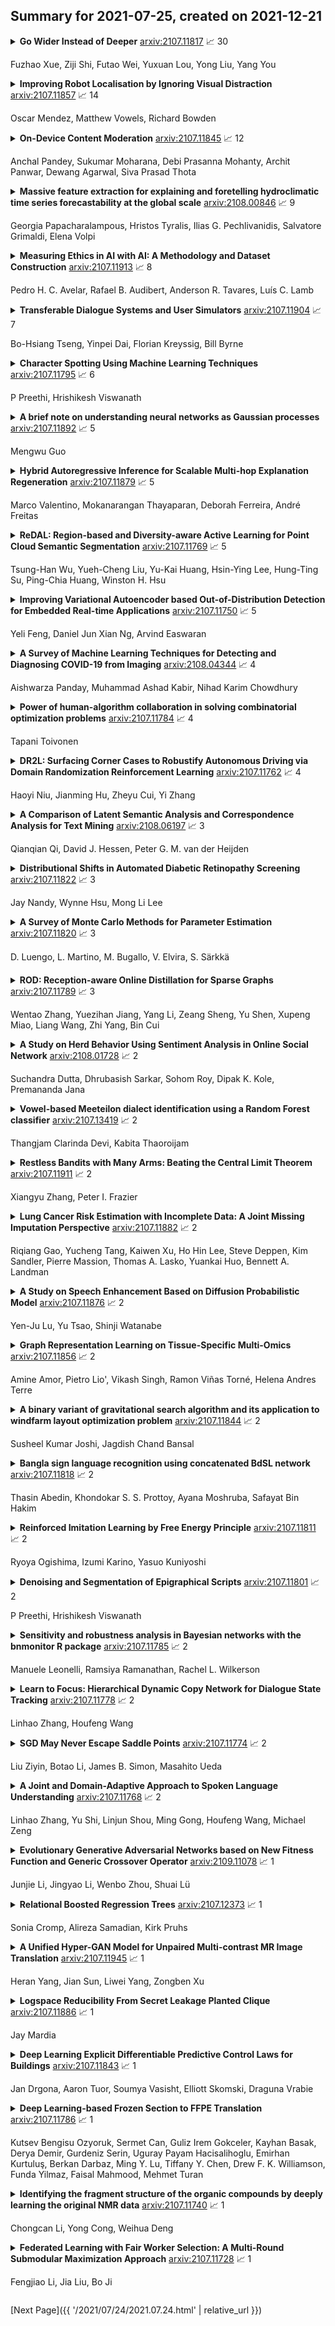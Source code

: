 ## Summary for 2021-07-25, created on 2021-12-21


<details><summary><b>Go Wider Instead of Deeper</b>
<a href="https://arxiv.org/abs/2107.11817">arxiv:2107.11817</a>
&#x1F4C8; 30 <br>
<p>Fuzhao Xue, Ziji Shi, Futao Wei, Yuxuan Lou, Yong Liu, Yang You</p></summary>
<p>

**Abstract:** More transformer blocks with residual connections have recently achieved impressive results on various tasks. To achieve better performance with fewer trainable parameters, recent methods are proposed to go shallower by parameter sharing or model compressing along with the depth. However, weak modeling capacity limits their performance. Contrastively, going wider by inducing more trainable matrixes and parameters would produce a huge model requiring advanced parallelism to train and inference.
  In this paper, we propose a parameter-efficient framework, going wider instead of deeper. Specially, following existing works, we adapt parameter sharing to compress along depth. But, such deployment would limit the performance. To maximize modeling capacity, we scale along model width by replacing feed-forward network (FFN) with mixture-of-experts (MoE). Across transformer blocks, instead of sharing normalization layers, we propose to use individual layernorms to transform various semantic representations in a more parameter-efficient way. To evaluate our plug-and-run framework, we design WideNet and conduct comprehensive experiments on popular computer vision and natural language processing benchmarks. On ImageNet-1K, our best model outperforms Vision Transformer (ViT) by $1.5\%$ with $0.72 \times$ trainable parameters. Using $0.46 \times$ and $0.13 \times$ parameters, our WideNet can still surpass ViT and ViT-MoE by $0.8\%$ and $2.1\%$, respectively. On four natural language processing datasets, WideNet outperforms ALBERT by $1.8\%$ on average and surpass BERT using factorized embedding parameterization by $0.8\%$ with fewer parameters.

</p>
</details>

<details><summary><b>Improving Robot Localisation by Ignoring Visual Distraction</b>
<a href="https://arxiv.org/abs/2107.11857">arxiv:2107.11857</a>
&#x1F4C8; 14 <br>
<p>Oscar Mendez, Matthew Vowels, Richard Bowden</p></summary>
<p>

**Abstract:** Attention is an important component of modern deep learning. However, less emphasis has been put on its inverse: ignoring distraction. Our daily lives require us to explicitly avoid giving attention to salient visual features that confound the task we are trying to accomplish. This visual prioritisation allows us to concentrate on important tasks while ignoring visual distractors.
  In this work, we introduce Neural Blindness, which gives an agent the ability to completely ignore objects or classes that are deemed distractors. More explicitly, we aim to render a neural network completely incapable of representing specific chosen classes in its latent space. In a very real sense, this makes the network "blind" to certain classes, allowing and agent to focus on what is important for a given task, and demonstrates how this can be used to improve localisation.

</p>
</details>

<details><summary><b>On-Device Content Moderation</b>
<a href="https://arxiv.org/abs/2107.11845">arxiv:2107.11845</a>
&#x1F4C8; 12 <br>
<p>Anchal Pandey, Sukumar Moharana, Debi Prasanna Mohanty, Archit Panwar, Dewang Agarwal, Siva Prasad Thota</p></summary>
<p>

**Abstract:** With the advent of internet, not safe for work(NSFW) content moderation is a major problem today. Since,smartphones are now part of daily life of billions of people,it becomes even more important to have a solution which coulddetect and suggest user about potential NSFW content present ontheir phone. In this paper we present a novel on-device solutionfor detecting NSFW images. In addition to conventional porno-graphic content moderation, we have also included semi-nudecontent moderation as it is still NSFW in a large demography.We have curated a dataset comprising of three major categories,namely nude, semi-nude and safe images. We have created anensemble of object detector and classifier for filtering of nudeand semi-nude contents. The solution provides unsafe body partannotations along with identification of semi-nude images. Weextensively tested our proposed solution on several public datasetand also on our custom dataset. The model achieves F1 scoreof 0.91 with 95% precision and 88% recall on our customNSFW16k dataset and 0.92 MAP on NPDI dataset. Moreover itachieves average 0.002 false positive rate on a collection of safeimage open datasets.

</p>
</details>

<details><summary><b>Massive feature extraction for explaining and foretelling hydroclimatic time series forecastability at the global scale</b>
<a href="https://arxiv.org/abs/2108.00846">arxiv:2108.00846</a>
&#x1F4C8; 9 <br>
<p>Georgia Papacharalampous, Hristos Tyralis, Ilias G. Pechlivanidis, Salvatore Grimaldi, Elena Volpi</p></summary>
<p>

**Abstract:** Statistical analyses and descriptive characterizations are sometimes assumed to be offering information on time series forecastability. Despite the scientific interest suggested by such assumptions, the relationships between descriptive time series features (e.g., temporal dependence, entropy, seasonality, trend and nonlinearity features) and actual time series forecastability (quantified by issuing and assessing forecasts for the past) are scarcely studied and quantified in the literature. In this work, we aim to fill in this gap by investigating such relationships, and the way that they can be exploited for understanding hydroclimatic forecastability. To this end, we follow a systematic framework bringing together a variety of -- mostly new for hydrology -- concepts and methods, including 57 descriptive features. We apply this framework to three global datasets. As these datasets comprise over 13 000 monthly temperature, precipitation and river flow time series from several continents and hydroclimatic regimes, they allow us to provide trustable characterizations and interpretations of 12-month ahead hydroclimatic forecastability at the global scale. We find that this forecastability in terms of Nash-Sutcliffe efficiency is strongly related to several descriptive features. We further (i) show that, if such descriptive information is available for a time series, we can even foretell the quality of its future forecasts with a considerable degree of confidence, and (ii) rank the features according to their efficiency in inferring and foretelling forecastability. Spatial forecastability patterns are also revealed through our experiments. A comprehensive interpretation of such patters through massive feature extraction and feature-based time series clustering is shown to be possible.

</p>
</details>

<details><summary><b>Measuring Ethics in AI with AI: A Methodology and Dataset Construction</b>
<a href="https://arxiv.org/abs/2107.11913">arxiv:2107.11913</a>
&#x1F4C8; 8 <br>
<p>Pedro H. C. Avelar, Rafael B. Audibert, Anderson R. Tavares, Luís C. Lamb</p></summary>
<p>

**Abstract:** Recently, the use of sound measures and metrics in Artificial Intelligence has become the subject of interest of academia, government, and industry. Efforts towards measuring different phenomena have gained traction in the AI community, as illustrated by the publication of several influential field reports and policy documents. These metrics are designed to help decision takers to inform themselves about the fast-moving and impacting influences of key advances in Artificial Intelligence in general and Machine Learning in particular. In this paper we propose to use such newfound capabilities of AI technologies to augment our AI measuring capabilities. We do so by training a model to classify publications related to ethical issues and concerns. In our methodology we use an expert, manually curated dataset as the training set and then evaluate a large set of research papers. Finally, we highlight the implications of AI metrics, in particular their contribution towards developing trustful and fair AI-based tools and technologies. Keywords: AI Ethics; AI Fairness; AI Measurement. Ethics in Computer Science.

</p>
</details>

<details><summary><b>Transferable Dialogue Systems and User Simulators</b>
<a href="https://arxiv.org/abs/2107.11904">arxiv:2107.11904</a>
&#x1F4C8; 7 <br>
<p>Bo-Hsiang Tseng, Yinpei Dai, Florian Kreyssig, Bill Byrne</p></summary>
<p>

**Abstract:** One of the difficulties in training dialogue systems is the lack of training data. We explore the possibility of creating dialogue data through the interaction between a dialogue system and a user simulator. Our goal is to develop a modelling framework that can incorporate new dialogue scenarios through self-play between the two agents. In this framework, we first pre-train the two agents on a collection of source domain dialogues, which equips the agents to converse with each other via natural language. With further fine-tuning on a small amount of target domain data, the agents continue to interact with the aim of improving their behaviors using reinforcement learning with structured reward functions. In experiments on the MultiWOZ dataset, two practical transfer learning problems are investigated: 1) domain adaptation and 2) single-to-multiple domain transfer. We demonstrate that the proposed framework is highly effective in bootstrapping the performance of the two agents in transfer learning. We also show that our method leads to improvements in dialogue system performance on complete datasets.

</p>
</details>

<details><summary><b>Character Spotting Using Machine Learning Techniques</b>
<a href="https://arxiv.org/abs/2107.11795">arxiv:2107.11795</a>
&#x1F4C8; 6 <br>
<p>P Preethi, Hrishikesh Viswanath</p></summary>
<p>

**Abstract:** This work presents a comparison of machine learning algorithms that are implemented to segment the characters of text presented as an image. The algorithms are designed to work on degraded documents with text that is not aligned in an organized fashion. The paper investigates the use of Support Vector Machines, K-Nearest Neighbor algorithm and an Encoder Network to perform the operation of character spotting. Character Spotting involves extracting potential characters from a stream of text by selecting regions bound by white space.

</p>
</details>

<details><summary><b>A brief note on understanding neural networks as Gaussian processes</b>
<a href="https://arxiv.org/abs/2107.11892">arxiv:2107.11892</a>
&#x1F4C8; 5 <br>
<p>Mengwu Guo</p></summary>
<p>

**Abstract:** As a generalization of the work in [Lee et al., 2017], this note briefly discusses when the prior of a neural network output follows a Gaussian process, and how a neural-network-induced Gaussian process is formulated. The posterior mean functions of such a Gaussian process regression lie in the reproducing kernel Hilbert space defined by the neural-network-induced kernel. In the case of two-layer neural networks, the induced Gaussian processes provide an interpretation of the reproducing kernel Hilbert spaces whose union forms a Barron space.

</p>
</details>

<details><summary><b>Hybrid Autoregressive Inference for Scalable Multi-hop Explanation Regeneration</b>
<a href="https://arxiv.org/abs/2107.11879">arxiv:2107.11879</a>
&#x1F4C8; 5 <br>
<p>Marco Valentino, Mokanarangan Thayaparan, Deborah Ferreira, André Freitas</p></summary>
<p>

**Abstract:** Regenerating natural language explanations in the scientific domain has been proposed as a benchmark to evaluate complex multi-hop and explainable inference. In this context, large language models can achieve state-of-the-art performance when employed as cross-encoder architectures and fine-tuned on human-annotated explanations. However, while much attention has been devoted to the quality of the explanations, the problem of performing inference efficiently is largely under-studied. Cross-encoders, in fact, are intrinsically not scalable, possessing limited applicability to real-world scenarios that require inference on massive facts banks. To enable complex multi-hop reasoning at scale, this paper focuses on bi-encoder architectures, investigating the problem of scientific explanation regeneration at the intersection of dense and sparse models. Specifically, we present SCAR (for Scalable Autoregressive Inference), a hybrid framework that iteratively combines a Transformer-based bi-encoder with a sparse model of explanatory power, designed to leverage explicit inference patterns in the explanations. Our experiments demonstrate that the hybrid framework significantly outperforms previous sparse models, achieving performance comparable with that of state-of-the-art cross-encoders while being approx 50 times faster and scalable to corpora of millions of facts. Further analyses on semantic drift and multi-hop question answering reveal that the proposed hybridisation boosts the quality of the most challenging explanations, contributing to improved performance on downstream inference tasks.

</p>
</details>

<details><summary><b>ReDAL: Region-based and Diversity-aware Active Learning for Point Cloud Semantic Segmentation</b>
<a href="https://arxiv.org/abs/2107.11769">arxiv:2107.11769</a>
&#x1F4C8; 5 <br>
<p>Tsung-Han Wu, Yueh-Cheng Liu, Yu-Kai Huang, Hsin-Ying Lee, Hung-Ting Su, Ping-Chia Huang, Winston H. Hsu</p></summary>
<p>

**Abstract:** Despite the success of deep learning on supervised point cloud semantic segmentation, obtaining large-scale point-by-point manual annotations is still a significant challenge. To reduce the huge annotation burden, we propose a Region-based and Diversity-aware Active Learning (ReDAL), a general framework for many deep learning approaches, aiming to automatically select only informative and diverse sub-scene regions for label acquisition. Observing that only a small portion of annotated regions are sufficient for 3D scene understanding with deep learning, we use softmax entropy, color discontinuity, and structural complexity to measure the information of sub-scene regions. A diversity-aware selection algorithm is also developed to avoid redundant annotations resulting from selecting informative but similar regions in a querying batch. Extensive experiments show that our method highly outperforms previous active learning strategies, and we achieve the performance of 90% fully supervised learning, while less than 15% and 5% annotations are required on S3DIS and SemanticKITTI datasets, respectively.

</p>
</details>

<details><summary><b>Improving Variational Autoencoder based Out-of-Distribution Detection for Embedded Real-time Applications</b>
<a href="https://arxiv.org/abs/2107.11750">arxiv:2107.11750</a>
&#x1F4C8; 5 <br>
<p>Yeli Feng, Daniel Jun Xian Ng, Arvind Easwaran</p></summary>
<p>

**Abstract:** Uncertainties in machine learning are a significant roadblock for its application in safety-critical cyber-physical systems (CPS). One source of uncertainty arises from distribution shifts in the input data between training and test scenarios. Detecting such distribution shifts in real-time is an emerging approach to address the challenge. The high dimensional input space in CPS applications involving imaging adds extra difficulty to the task. Generative learning models are widely adopted for the task, namely out-of-distribution (OoD) detection. To improve the state-of-the-art, we studied existing proposals from both machine learning and CPS fields. In the latter, safety monitoring in real-time for autonomous driving agents has been a focus. Exploiting the spatiotemporal correlation of motion in videos, we can robustly detect hazardous motion around autonomous driving agents. Inspired by the latest advances in the Variational Autoencoder (VAE) theory and practice, we tapped into the prior knowledge in data to further boost OoD detection's robustness. Comparison studies over nuScenes and Synthia data sets show our methods significantly improve detection capabilities of OoD factors unique to driving scenarios, 42% better than state-of-the-art approaches. Our model also generalized near-perfectly, 97% better than the state-of-the-art across the real-world and simulation driving data sets experimented. Finally, we customized one proposed method into a twin-encoder model that can be deployed to resource limited embedded devices for real-time OoD detection. Its execution time was reduced over four times in low-precision 8-bit integer inference, while detection capability is comparable to its corresponding floating-point model.

</p>
</details>

<details><summary><b>A Survey of Machine Learning Techniques for Detecting and Diagnosing COVID-19 from Imaging</b>
<a href="https://arxiv.org/abs/2108.04344">arxiv:2108.04344</a>
&#x1F4C8; 4 <br>
<p>Aishwarza Panday, Muhammad Ashad Kabir, Nihad Karim Chowdhury</p></summary>
<p>

**Abstract:** Due to the limited availability and high cost of the reverse transcription-polymerase chain reaction (RT-PCR) test, many studies have proposed machine learning techniques for detecting COVID-19 from medical imaging. The purpose of this study is to systematically review, assess, and synthesize research articles that have used different machine learning techniques to detect and diagnose COVID-19 from chest X-ray and CT scan images. A structured literature search was conducted in the relevant bibliographic databases to ensure that the survey solely centered on reproducible and high-quality research. We selected papers based on our inclusion criteria. In this survey, we reviewed $98$ articles that fulfilled our inclusion criteria. We have surveyed a complete pipeline of chest imaging analysis techniques related to COVID-19, including data collection, pre-processing, feature extraction, classification, and visualization. We have considered CT scans and X-rays as both are widely used to describe the latest developments in medical imaging to detect COVID-19. This survey provides researchers with valuable insights into different machine learning techniques and their performance in the detection and diagnosis of COVID-19 from chest imaging. At the end, the challenges and limitations in detecting COVID-19 using machine learning techniques and the future direction of research are discussed.

</p>
</details>

<details><summary><b>Power of human-algorithm collaboration in solving combinatorial optimization problems</b>
<a href="https://arxiv.org/abs/2107.11784">arxiv:2107.11784</a>
&#x1F4C8; 4 <br>
<p>Tapani Toivonen</p></summary>
<p>

**Abstract:** Many combinatorial optimization problems are often considered intractable to solve exactly or by approximation. An example of such problem is maximum clique which -- under standard assumptions in complexity theory -- cannot be solved in sub-exponential time or be approximated within polynomial factor efficiently. We show that if a polynomial time algorithm can query informative Gaussian priors from an expert $poly(n)$ times, then a class of combinatorial optimization problems can be solved efficiently in expectation up to a multiplicative factor $ε$ where $ε$ is arbitrary constant. While our proposed methods are merely theoretical, they cast new light on how to approach solving these problems that have been usually considered intractable.

</p>
</details>

<details><summary><b>DR2L: Surfacing Corner Cases to Robustify Autonomous Driving via Domain Randomization Reinforcement Learning</b>
<a href="https://arxiv.org/abs/2107.11762">arxiv:2107.11762</a>
&#x1F4C8; 4 <br>
<p>Haoyi Niu, Jianming Hu, Zheyu Cui, Yi Zhang</p></summary>
<p>

**Abstract:** How to explore corner cases as efficiently and thoroughly as possible has long been one of the top concerns in the context of deep reinforcement learning (DeepRL) autonomous driving. Training with simulated data is less costly and dangerous than utilizing real-world data, but the inconsistency of parameter distribution and the incorrect system modeling in simulators always lead to an inevitable Sim2real gap, which probably accounts for the underperformance in novel, anomalous and risky cases that simulators can hardly generate. Domain Randomization(DR) is a methodology that can bridge this gap with little or no real-world data. Consequently, in this research, an adversarial model is put forward to robustify DeepRL-based autonomous vehicles trained in simulation to gradually surfacing harder events, so that the models could readily transfer to the real world.

</p>
</details>

<details><summary><b>A Comparison of Latent Semantic Analysis and Correspondence Analysis for Text Mining</b>
<a href="https://arxiv.org/abs/2108.06197">arxiv:2108.06197</a>
&#x1F4C8; 3 <br>
<p>Qianqian Qi, David J. Hessen, Peter G. M. van der Heijden</p></summary>
<p>

**Abstract:** Both latent semantic analysis (LSA) and correspondence analysis (CA) use a singular value decomposition (SVD) for dimensionality reduction. In this article, LSA and CA are compared from a theoretical point of view and applied in both a toy example and an authorship attribution example. In text mining interest goes out to the relationships among documents and terms: for example, what terms are more often used in what documents. However, the LSA solution displays a mix of marginal effects and these relationships. It appears that CA has more attractive properties than LSA. One such property is that, in CA, the effect of the margins is effectively eliminated, so that the CA solution is optimally suited to focus on the relationships among documents and terms. Three mechanisms are distinguished to weight documents and terms, and a unifying framework is proposed that includes these three mechanisms and includes both CA and LSA as special cases. In the authorship attribution example, the national anthem of the Netherlands, the application of the discussed methods is illustrated.

</p>
</details>

<details><summary><b>Distributional Shifts in Automated Diabetic Retinopathy Screening</b>
<a href="https://arxiv.org/abs/2107.11822">arxiv:2107.11822</a>
&#x1F4C8; 3 <br>
<p>Jay Nandy, Wynne Hsu, Mong Li Lee</p></summary>
<p>

**Abstract:** Deep learning-based models are developed to automatically detect if a retina image is `referable' in diabetic retinopathy (DR) screening. However, their classification accuracy degrades as the input images distributionally shift from their training distribution. Further, even if the input is not a retina image, a standard DR classifier produces a high confident prediction that the image is `referable'. Our paper presents a Dirichlet Prior Network-based framework to address this issue. It utilizes an out-of-distribution (OOD) detector model and a DR classification model to improve generalizability by identifying OOD images. Experiments on real-world datasets indicate that the proposed framework can eliminate the unknown non-retina images and identify the distributionally shifted retina images for human intervention.

</p>
</details>

<details><summary><b>A Survey of Monte Carlo Methods for Parameter Estimation</b>
<a href="https://arxiv.org/abs/2107.11820">arxiv:2107.11820</a>
&#x1F4C8; 3 <br>
<p>D. Luengo, L. Martino, M. Bugallo, V. Elvira, S. Särkkä</p></summary>
<p>

**Abstract:** Statistical signal processing applications usually require the estimation of some parameters of interest given a set of observed data. These estimates are typically obtained either by solving a multi-variate optimization problem, as in the maximum likelihood (ML) or maximum a posteriori (MAP) estimators, or by performing a multi-dimensional integration, as in the minimum mean squared error (MMSE) estimators. Unfortunately, analytical expressions for these estimators cannot be found in most real-world applications, and the Monte Carlo (MC) methodology is one feasible approach. MC methods proceed by drawing random samples, either from the desired distribution or from a simpler one, and using them to compute consistent estimators. The most important families of MC algorithms are Markov chain MC (MCMC) and importance sampling (IS). On the one hand, MCMC methods draw samples from a proposal density, building then an ergodic Markov chain whose stationary distribution is the desired distribution by accepting or rejecting those candidate samples as the new state of the chain. On the other hand, IS techniques draw samples from a simple proposal density, and then assign them suitable weights that measure their quality in some appropriate way. In this paper, we perform a thorough review of MC methods for the estimation of static parameters in signal processing applications. A historical note on the development of MC schemes is also provided, followed by the basic MC method and a brief description of the rejection sampling (RS) algorithm, as well as three sections describing many of the most relevant MCMC and IS algorithms, and their combined use.

</p>
</details>

<details><summary><b>ROD: Reception-aware Online Distillation for Sparse Graphs</b>
<a href="https://arxiv.org/abs/2107.11789">arxiv:2107.11789</a>
&#x1F4C8; 3 <br>
<p>Wentao Zhang, Yuezihan Jiang, Yang Li, Zeang Sheng, Yu Shen, Xupeng Miao, Liang Wang, Zhi Yang, Bin Cui</p></summary>
<p>

**Abstract:** Graph neural networks (GNNs) have been widely used in many graph-based tasks such as node classification, link prediction, and node clustering. However, GNNs gain their performance benefits mainly from performing the feature propagation and smoothing across the edges of the graph, thus requiring sufficient connectivity and label information for effective propagation. Unfortunately, many real-world networks are sparse in terms of both edges and labels, leading to sub-optimal performance of GNNs. Recent interest in this sparse problem has focused on the self-training approach, which expands supervised signals with pseudo labels. Nevertheless, the self-training approach inherently cannot realize the full potential of refining the learning performance on sparse graphs due to the unsatisfactory quality and quantity of pseudo labels.
  In this paper, we propose ROD, a novel reception-aware online knowledge distillation approach for sparse graph learning. We design three supervision signals for ROD: multi-scale reception-aware graph knowledge, task-based supervision, and rich distilled knowledge, allowing online knowledge transfer in a peer-teaching manner. To extract knowledge concealed in the multi-scale reception fields, ROD explicitly requires individual student models to preserve different levels of locality information. For a given task, each student would predict based on its reception-scale knowledge, while simultaneously a strong teacher is established on-the-fly by combining multi-scale knowledge. Our approach has been extensively evaluated on 9 datasets and a variety of graph-based tasks, including node classification, link prediction, and node clustering. The result demonstrates that ROD achieves state-of-art performance and is more robust for the graph sparsity.

</p>
</details>

<details><summary><b>A Study on Herd Behavior Using Sentiment Analysis in Online Social Network</b>
<a href="https://arxiv.org/abs/2108.01728">arxiv:2108.01728</a>
&#x1F4C8; 2 <br>
<p>Suchandra Dutta, Dhrubasish Sarkar, Sohom Roy, Dipak K. Kole, Premananda Jana</p></summary>
<p>

**Abstract:** Social media platforms are thriving nowadays, so a huge volume of data is produced. As it includes brief and clear statements, millions of people post their thoughts on microblogging sites every day. This paper represents and analyze the capacity of diverse strategies to volumetric, delicate, and social networks to predict critical opinions from online social networking sites. In the exploration of certain searching for relevant, the thoughts of people play a crucial role. Social media becomes a good outlet since the last decades to share the opinions globally. Sentiment analysis as well as opinion mining is a tool that is used to extract the opinions or thoughts of the common public. An occurrence in one place, be it economic, political, or social, may trigger large-scale chain public reaction across many other sites in an increasingly interconnected world. This study demonstrates the evaluation of sentiment analysis techniques using social media contents and creating the association between subjectivity with herd behavior and clustering coefficient as well as tries to predict the election result (2021 election in West Bengal). This is an implementation of sentiment analysis targeted at estimating the results of an upcoming election by assessing the public's opinion across social media. This paper also has a short discussion section on the usefulness of the idea in other fields.

</p>
</details>

<details><summary><b>Vowel-based Meeteilon dialect identification using a Random Forest classifier</b>
<a href="https://arxiv.org/abs/2107.13419">arxiv:2107.13419</a>
&#x1F4C8; 2 <br>
<p>Thangjam Clarinda Devi, Kabita Thaoroijam</p></summary>
<p>

**Abstract:** This paper presents a vowel-based dialect identification system for Meeteilon. For this work, a vowel dataset is created by using Meeteilon Speech Corpora available at Linguistic Data Consortium for Indian Languages (LDC-IL). Spectral features such as formant frequencies (F1, F1 and F3) and prosodic features such as pitch (F0), energy, intensity and segment duration values are extracted from monophthong vowel sounds. Random forest classifier, a decision tree-based ensemble algorithm is used for classification of three major dialects of Meeteilon namely, Imphal, Kakching and Sekmai. Model has shown an average dialect identification performance in terms of accuracy of around 61.57%. The role of spectral and prosodic features are found to be significant in Meeteilon dialect classification.

</p>
</details>

<details><summary><b>Restless Bandits with Many Arms: Beating the Central Limit Theorem</b>
<a href="https://arxiv.org/abs/2107.11911">arxiv:2107.11911</a>
&#x1F4C8; 2 <br>
<p>Xiangyu Zhang, Peter I. Frazier</p></summary>
<p>

**Abstract:** We consider finite-horizon restless bandits with multiple pulls per period, which play an important role in recommender systems, active learning, revenue management, and many other areas. While an optimal policy can be computed, in principle, using dynamic programming, the computation required scales exponentially in the number of arms $N$. Thus, there is substantial value in understanding the performance of index policies and other policies that can be computed efficiently for large $N$. We study the growth of the optimality gap, i.e., the loss in expected performance compared to an optimal policy, for such policies in a classical asymptotic regime proposed by Whittle in which $N$ grows while holding constant the fraction of arms that can be pulled per period. Intuition from the Central Limit Theorem and the tightest previous theoretical bounds suggest that this optimality gap should grow like $O(\sqrt{N})$. Surprisingly, we show that it is possible to outperform this bound. We characterize a non-degeneracy condition and a wide class of novel practically-computable policies, called fluid-priority policies, in which the optimality gap is $O(1)$. These include most widely-used index policies. When this non-degeneracy condition does not hold, we show that fluid-priority policies nevertheless have an optimality gap that is $O(\sqrt{N})$, significantly generalizing the class of policies for which convergence rates are known. We demonstrate that fluid-priority policies offer state-of-the-art performance on a collection of restless bandit problems in numerical experiments.

</p>
</details>

<details><summary><b>Lung Cancer Risk Estimation with Incomplete Data: A Joint Missing Imputation Perspective</b>
<a href="https://arxiv.org/abs/2107.11882">arxiv:2107.11882</a>
&#x1F4C8; 2 <br>
<p>Riqiang Gao, Yucheng Tang, Kaiwen Xu, Ho Hin Lee, Steve Deppen, Kim Sandler, Pierre Massion, Thomas A. Lasko, Yuankai Huo, Bennett A. Landman</p></summary>
<p>

**Abstract:** Data from multi-modality provide complementary information in clinical prediction, but missing data in clinical cohorts limits the number of subjects in multi-modal learning context. Multi-modal missing imputation is challenging with existing methods when 1) the missing data span across heterogeneous modalities (e.g., image vs. non-image); or 2) one modality is largely missing. In this paper, we address imputation of missing data by modeling the joint distribution of multi-modal data. Motivated by partial bidirectional generative adversarial net (PBiGAN), we propose a new Conditional PBiGAN (C-PBiGAN) method that imputes one modality combining the conditional knowledge from another modality. Specifically, C-PBiGAN introduces a conditional latent space in a missing imputation framework that jointly encodes the available multi-modal data, along with a class regularization loss on imputed data to recover discriminative information. To our knowledge, it is the first generative adversarial model that addresses multi-modal missing imputation by modeling the joint distribution of image and non-image data. We validate our model with both the national lung screening trial (NLST) dataset and an external clinical validation cohort. The proposed C-PBiGAN achieves significant improvements in lung cancer risk estimation compared with representative imputation methods (e.g., AUC values increase in both NLST (+2.9\%) and in-house dataset (+4.3\%) compared with PBiGAN, p$<$0.05).

</p>
</details>

<details><summary><b>A Study on Speech Enhancement Based on Diffusion Probabilistic Model</b>
<a href="https://arxiv.org/abs/2107.11876">arxiv:2107.11876</a>
&#x1F4C8; 2 <br>
<p>Yen-Ju Lu, Yu Tsao, Shinji Watanabe</p></summary>
<p>

**Abstract:** Diffusion probabilistic models have demonstrated an outstanding capability to model natural images and raw audio waveforms through a paired diffusion and reverse processes. The unique property of the reverse process (namely, eliminating non-target signals from the Gaussian noise and noisy signals) could be utilized to restore clean signals. Based on this property, we propose a diffusion probabilistic model-based speech enhancement (DiffuSE) model that aims to recover clean speech signals from noisy signals. The fundamental architecture of the proposed DiffuSE model is similar to that of DiffWave--a high-quality audio waveform generation model that has a relatively low computational cost and footprint. To attain better enhancement performance, we designed an advanced reverse process, termed the supportive reverse process, which adds noisy speech in each time-step to the predicted speech. The experimental results show that DiffuSE yields performance that is comparable to related audio generative models on the standardized Voice Bank corpus SE task. Moreover, relative to the generally suggested full sampling schedule, the proposed supportive reverse process especially improved the fast sampling, taking few steps to yield better enhancement results over the conventional full step inference process.

</p>
</details>

<details><summary><b>Graph Representation Learning on Tissue-Specific Multi-Omics</b>
<a href="https://arxiv.org/abs/2107.11856">arxiv:2107.11856</a>
&#x1F4C8; 2 <br>
<p>Amine Amor, Pietro Lio', Vikash Singh, Ramon Viñas Torné, Helena Andres Terre</p></summary>
<p>

**Abstract:** Combining different modalities of data from human tissues has been critical in advancing biomedical research and personalised medical care. In this study, we leverage a graph embedding model (i.e VGAE) to perform link prediction on tissue-specific Gene-Gene Interaction (GGI) networks. Through ablation experiments, we prove that the combination of multiple biological modalities (i.e multi-omics) leads to powerful embeddings and better link prediction performances. Our evaluation shows that the integration of gene methylation profiles and RNA-sequencing data significantly improves the link prediction performance. Overall, the combination of RNA-sequencing and gene methylation data leads to a link prediction accuracy of 71% on GGI networks. By harnessing graph representation learning on multi-omics data, our work brings novel insights to the current literature on multi-omics integration in bioinformatics.

</p>
</details>

<details><summary><b>A binary variant of gravitational search algorithm and its application to windfarm layout optimization problem</b>
<a href="https://arxiv.org/abs/2107.11844">arxiv:2107.11844</a>
&#x1F4C8; 2 <br>
<p>Susheel Kumar Joshi, Jagdish Chand Bansal</p></summary>
<p>

**Abstract:** In the binary search space, GSA framework encounters the shortcomings of stagnation, diversity loss, premature convergence and high time complexity. To address these issues, a novel binary variant of GSA called `A novel neighbourhood archives embedded gravitational constant in GSA for binary search space (BNAGGSA)' is proposed in this paper. In BNAGGSA, the novel fitness-distance based social interaction strategy produces a self-adaptive step size mechanism through which the agent moves towards the optimal direction with the optimal step size, as per its current search requirement. The performance of the proposed algorithm is compared with the two binary variants of GSA over 23 well-known benchmark test problems. The experimental results and statistical analyses prove the supremacy of BNAGGSA over the compared algorithms. Furthermore, to check the applicability of the proposed algorithm in solving real-world applications, a windfarm layout optimization problem is considered. Two case studies with two different wind data sets of two different wind sites is considered for experiments.

</p>
</details>

<details><summary><b>Bangla sign language recognition using concatenated BdSL network</b>
<a href="https://arxiv.org/abs/2107.11818">arxiv:2107.11818</a>
&#x1F4C8; 2 <br>
<p>Thasin Abedin, Khondokar S. S. Prottoy, Ayana Moshruba, Safayat Bin Hakim</p></summary>
<p>

**Abstract:** Sign language is the only medium of communication for the hearing impaired and the deaf and dumb community. Communication with the general mass is thus always a challenge for this minority group. Especially in Bangla sign language (BdSL), there are 38 alphabets with some having nearly identical symbols. As a result, in BdSL recognition, the posture of hand is an important factor in addition to visual features extracted from traditional Convolutional Neural Network (CNN). In this paper, a novel architecture "Concatenated BdSL Network" is proposed which consists of a CNN based image network and a pose estimation network. While the image network gets the visual features, the relative positions of hand keypoints are taken by the pose estimation network to obtain the additional features to deal with the complexity of the BdSL symbols. A score of 91.51% was achieved by this novel approach in test set and the effectiveness of the additional pose estimation network is suggested by the experimental results.

</p>
</details>

<details><summary><b>Reinforced Imitation Learning by Free Energy Principle</b>
<a href="https://arxiv.org/abs/2107.11811">arxiv:2107.11811</a>
&#x1F4C8; 2 <br>
<p>Ryoya Ogishima, Izumi Karino, Yasuo Kuniyoshi</p></summary>
<p>

**Abstract:** Reinforcement Learning (RL) requires a large amount of exploration especially in sparse-reward settings. Imitation Learning (IL) can learn from expert demonstrations without exploration, but it never exceeds the expert's performance and is also vulnerable to distributional shift between demonstration and execution. In this paper, we radically unify RL and IL based on Free Energy Principle (FEP). FEP is a unified Bayesian theory of the brain that explains perception, action and model learning by a common fundamental principle. We present a theoretical extension of FEP and derive an algorithm in which an agent learns the world model that internalizes expert demonstrations and at the same time uses the model to infer the current and future states and actions that maximize rewards. The algorithm thus reduces exploration costs by partially imitating experts as well as maximizing its return in a seamless way, resulting in a higher performance than the suboptimal expert. Our experimental results show that this approach is promising in visual control tasks especially in sparse-reward environments.

</p>
</details>

<details><summary><b>Denoising and Segmentation of Epigraphical Scripts</b>
<a href="https://arxiv.org/abs/2107.11801">arxiv:2107.11801</a>
&#x1F4C8; 2 <br>
<p>P Preethi, Hrishikesh Viswanath</p></summary>
<p>

**Abstract:** This paper is a presentation of a new method for denoising images using Haralick features and further segmenting the characters using artificial neural networks. The image is divided into kernels, each of which is converted to a GLCM (Gray Level Co-Occurrence Matrix) on which a Haralick Feature generation function is called, the result of which is an array with fourteen elements corresponding to fourteen features The Haralick values and the corresponding noise/text classification form a dictionary, which is then used to de-noise the image through kernel comparison. Segmentation is the process of extracting characters from a document and can be used when letters are separated by white space, which is an explicit boundary marker. Segmentation is the first step in many Natural Language Processing problems. This paper explores the process of segmentation using Neural Networks. While there have been numerous methods to segment characters of a document, this paper is only concerned with the accuracy of doing so using neural networks. It is imperative that the characters be segmented correctly, for failing to do so will lead to incorrect recognition by Natural language processing tools. Artificial Neural Networks was used to attain accuracy of upto 89%. This method is suitable for languages where the characters are delimited by white space. However, this method will fail to provide acceptable results when the language heavily uses connected letters. An example would be the Devanagari script, which is predominantly used in northern India.

</p>
</details>

<details><summary><b>Sensitivity and robustness analysis in Bayesian networks with the bnmonitor R package</b>
<a href="https://arxiv.org/abs/2107.11785">arxiv:2107.11785</a>
&#x1F4C8; 2 <br>
<p>Manuele Leonelli, Ramsiya Ramanathan, Rachel L. Wilkerson</p></summary>
<p>

**Abstract:** Bayesian networks are a class of models that are widely used for risk assessment of complex operational systems. There are now multiple approaches, as well as implemented software, that guide their construction via data learning or expert elicitation. However, a constructed Bayesian network needs to be validated before it can be used for practical risk assessment. Here, we illustrate the usage of the bnmonitor R package: the first comprehensive software for the validation of a Bayesian network. An applied data analysis using bnmonitor is carried out over a medical dataset to illustrate the use of its wide array of functions.

</p>
</details>

<details><summary><b>Learn to Focus: Hierarchical Dynamic Copy Network for Dialogue State Tracking</b>
<a href="https://arxiv.org/abs/2107.11778">arxiv:2107.11778</a>
&#x1F4C8; 2 <br>
<p>Linhao Zhang, Houfeng Wang</p></summary>
<p>

**Abstract:** Recently, researchers have explored using the encoder-decoder framework to tackle dialogue state tracking (DST), which is a key component of task-oriented dialogue systems. However, they regard a multi-turn dialogue as a flat sequence, failing to focus on useful information when the sequence is long. In this paper, we propose a Hierarchical Dynamic Copy Network (HDCN) to facilitate focusing on the most informative turn, making it easier to extract slot values from the dialogue context. Based on the encoder-decoder framework, we adopt a hierarchical copy approach that calculates two levels of attention at the word- and turn-level, which are then renormalized to obtain the final copy distribution. A focus loss term is employed to encourage the model to assign the highest turn-level attention weight to the most informative turn. Experimental results show that our model achieves 46.76% joint accuracy on the MultiWOZ 2.1 dataset.

</p>
</details>

<details><summary><b>SGD May Never Escape Saddle Points</b>
<a href="https://arxiv.org/abs/2107.11774">arxiv:2107.11774</a>
&#x1F4C8; 2 <br>
<p>Liu Ziyin, Botao Li, James B. Simon, Masahito Ueda</p></summary>
<p>

**Abstract:** Stochastic gradient descent (SGD) has been deployed to solve highly non-linear and non-convex machine learning problems such as the training of deep neural networks. However, previous works on SGD often rely on restrictive and unrealistic assumptions about the nature of noise in SGD. In this work, we mathematically construct examples that defy previous understandings of SGD. For example, our constructions show that: (1) SGD may converge to a local maximum; (2) SGD may escape a saddle point arbitrarily slowly; (3) SGD may prefer sharp minima over the flat ones; and (4) AMSGrad may converge to a local maximum. We also show the relevance of our result to deep learning by presenting a minimal neural network example. Our result suggests that the noise structure of SGD might be more important than the loss landscape in neural network training and that future research should focus on deriving the actual noise structure in deep learning.

</p>
</details>

<details><summary><b>A Joint and Domain-Adaptive Approach to Spoken Language Understanding</b>
<a href="https://arxiv.org/abs/2107.11768">arxiv:2107.11768</a>
&#x1F4C8; 2 <br>
<p>Linhao Zhang, Yu Shi, Linjun Shou, Ming Gong, Houfeng Wang, Michael Zeng</p></summary>
<p>

**Abstract:** Spoken Language Understanding (SLU) is composed of two subtasks: intent detection (ID) and slot filling (SF). There are two lines of research on SLU. One jointly tackles these two subtasks to improve their prediction accuracy, and the other focuses on the domain-adaptation ability of one of the subtasks. In this paper, we attempt to bridge these two lines of research and propose a joint and domain adaptive approach to SLU. We formulate SLU as a constrained generation task and utilize a dynamic vocabulary based on domain-specific ontology. We conduct experiments on the ASMixed and MTOD datasets and achieve competitive performance with previous state-of-the-art joint models. Besides, results show that our joint model can be effectively adapted to a new domain.

</p>
</details>

<details><summary><b>Evolutionary Generative Adversarial Networks based on New Fitness Function and Generic Crossover Operator</b>
<a href="https://arxiv.org/abs/2109.11078">arxiv:2109.11078</a>
&#x1F4C8; 1 <br>
<p>Junjie Li, Jingyao Li, Wenbo Zhou, Shuai Lü</p></summary>
<p>

**Abstract:** Evolutionary generative adversarial networks (E-GAN) attempts to alleviate mode collapse and vanishing gradient that plague generative adversarial networks by introducing evolutionary computation. However, E-GAN lacks a reasonable evaluation mechanism, which limits its effect. Moreover, E-GAN only contains mutation operators in its evolutionary step, while ignoring crossover operators. The crossover operator generates more competitive individuals by combining the good traits of multiple individuals, thus it can complement the mutation operator. In this paper, we propose a novel evolutionary generative adversarial networks framework called improved evolutionary generative adversarial networks (IE-GAN), which introduces a new fitness function and generic crossover operator. A more efficient fitness function can measure the evolutionary degree of individuals more precisely. And with the help of knowledge distillation, crossover offspring can learn knowledge from multiple networks simultaneously. Experiments on various datasets demonstrate the effectiveness of IE-GAN, and show that our framework is competitive in terms of the quality of generated samples and time efficiency.

</p>
</details>

<details><summary><b>Relational Boosted Regression Trees</b>
<a href="https://arxiv.org/abs/2107.12373">arxiv:2107.12373</a>
&#x1F4C8; 1 <br>
<p>Sonia Cromp, Alireza Samadian, Kirk Pruhs</p></summary>
<p>

**Abstract:** Many tasks use data housed in relational databases to train boosted regression tree models. In this paper, we give a relational adaptation of the greedy algorithm for training boosted regression trees. For the subproblem of calculating the sum of squared residuals of the dataset, which dominates the runtime of the boosting algorithm, we provide a $(1 + ε)$-approximation using the tensor sketch technique. Employing this approximation within the relational boosted regression trees algorithm leads to learning similar model parameters, but with asymptotically better runtime.

</p>
</details>

<details><summary><b>A Unified Hyper-GAN Model for Unpaired Multi-contrast MR Image Translation</b>
<a href="https://arxiv.org/abs/2107.11945">arxiv:2107.11945</a>
&#x1F4C8; 1 <br>
<p>Heran Yang, Jian Sun, Liwei Yang, Zongben Xu</p></summary>
<p>

**Abstract:** Cross-contrast image translation is an important task for completing missing contrasts in clinical diagnosis. However, most existing methods learn separate translator for each pair of contrasts, which is inefficient due to many possible contrast pairs in real scenarios. In this work, we propose a unified Hyper-GAN model for effectively and efficiently translating between different contrast pairs. Hyper-GAN consists of a pair of hyper-encoder and hyper-decoder to first map from the source contrast to a common feature space, and then further map to the target contrast image. To facilitate the translation between different contrast pairs, contrast-modulators are designed to tune the hyper-encoder and hyper-decoder adaptive to different contrasts. We also design a common space loss to enforce that multi-contrast images of a subject share a common feature space, implicitly modeling the shared underlying anatomical structures. Experiments on two datasets of IXI and BraTS 2019 show that our Hyper-GAN achieves state-of-the-art results in both accuracy and efficiency, e.g., improving more than 1.47 and 1.09 dB in PSNR on two datasets with less than half the amount of parameters.

</p>
</details>

<details><summary><b>Logspace Reducibility From Secret Leakage Planted Clique</b>
<a href="https://arxiv.org/abs/2107.11886">arxiv:2107.11886</a>
&#x1F4C8; 1 <br>
<p>Jay Mardia</p></summary>
<p>

**Abstract:** The planted clique problem is well-studied in the context of observing, explaining, and predicting interesting computational phenomena associated with statistical problems. When equating computational efficiency with the existence of polynomial time algorithms, the computational hardness of (some variant of) the planted clique problem can be used to infer the computational hardness of a host of other statistical problems.
  Is this ability to transfer computational hardness from (some variant of) the planted clique problem to other statistical problems robust to changing our notion of computational efficiency to space efficiency?
  We answer this question affirmatively for three different statistical problems, namely Sparse PCA, submatrix detection, and testing almost k-wise independence. The key challenge is that space efficient randomized reductions need to repeatedly access the randomness they use. Known reductions to these problems are all randomized and need polynomially many random bits to implement. Since we can not store polynomially many random bits in memory, it is unclear how to implement these existing reductions space efficiently. There are two ideas involved in circumventing this issue and implementing known reductions to these problems space efficiently.
  1. When solving statistical problems, we can use parts of the input itself as randomness.
  2. Secret leakage variants of the planted clique problem with appropriate secret leakage can be more useful than the standard planted clique problem when we want to use parts of the input as randomness.
  (abstract shortened due to arxiv constraints)

</p>
</details>

<details><summary><b>Deep Learning Explicit Differentiable Predictive Control Laws for Buildings</b>
<a href="https://arxiv.org/abs/2107.11843">arxiv:2107.11843</a>
&#x1F4C8; 1 <br>
<p>Jan Drgona, Aaron Tuor, Soumya Vasisht, Elliott Skomski, Draguna Vrabie</p></summary>
<p>

**Abstract:** We present a differentiable predictive control (DPC) methodology for learning constrained control laws for unknown nonlinear systems. DPC poses an approximate solution to multiparametric programming problems emerging from explicit nonlinear model predictive control (MPC). Contrary to approximate MPC, DPC does not require supervision by an expert controller. Instead, a system dynamics model is learned from the observed system's dynamics, and the neural control law is optimized offline by leveraging the differentiable closed-loop system model. The combination of a differentiable closed-loop system and penalty methods for constraint handling of system outputs and inputs allows us to optimize the control law's parameters directly by backpropagating economic MPC loss through the learned system model. The control performance of the proposed DPC method is demonstrated in simulation using learned model of multi-zone building thermal dynamics.

</p>
</details>

<details><summary><b>Deep Learning-based Frozen Section to FFPE Translation</b>
<a href="https://arxiv.org/abs/2107.11786">arxiv:2107.11786</a>
&#x1F4C8; 1 <br>
<p>Kutsev Bengisu Ozyoruk, Sermet Can, Guliz Irem Gokceler, Kayhan Basak, Derya Demir, Gurdeniz Serin, Uguray Payam Hacisalihoglu, Emirhan Kurtuluş, Berkan Darbaz, Ming Y. Lu, Tiffany Y. Chen, Drew F. K. Williamson, Funda Yilmaz, Faisal Mahmood, Mehmet Turan</p></summary>
<p>

**Abstract:** Frozen sectioning (FS) is the preparation method of choice for microscopic evaluation of tissues during surgical operations. The high speed of the procedure allows pathologists to rapidly assess the key microscopic features, such as tumour margins and malignant status to guide surgical decision-making and minimise disruptions to the course of the operation. However, FS is prone to introducing many misleading artificial structures (histological artefacts), such as nuclear ice crystals, compression, and cutting artefacts, hindering timely and accurate diagnostic judgement of the pathologist. Additional training and prolonged experience is often required to make highly effective and time-critical diagnosis on frozen sections. On the other hand, the gold standard tissue preparation technique of formalin-fixation and paraffin-embedding (FFPE) provides significantly superior image quality, but is a very time-consuming process (12-48 hours), making it unsuitable for intra-operative use. In this paper, we propose an artificial intelligence (AI) method that improves FS image quality by computationally transforming frozen-sectioned whole-slide images (FS-WSIs) into whole-slide FFPE-style images in minutes. AI-FFPE rectifies FS artefacts with the guidance of an attention mechanism that puts a particular emphasis on artefacts while utilising a self-regularization mechanism established between FS input image and synthesized FFPE-style image that preserves clinically relevant features. As a result, AI-FFPE method successfully generates FFPE-style images without significantly extending tissue processing time and consequently improves diagnostic accuracy. We demonstrate the efficacy of AI-FFPE on lung and brain frozen sections using a variety of different qualitative and quantitative metrics including visual Turing tests from 20 board certified pathologists.

</p>
</details>

<details><summary><b>Identifying the fragment structure of the organic compounds by deeply learning the original NMR data</b>
<a href="https://arxiv.org/abs/2107.11740">arxiv:2107.11740</a>
&#x1F4C8; 1 <br>
<p>Chongcan Li, Yong Cong, Weihua Deng</p></summary>
<p>

**Abstract:** We preprocess the raw NMR spectrum and extract key characteristic features by using two different methodologies, called equidistant sampling and peak sampling for subsequent substructure pattern recognition; meanwhile may provide the alternative strategy to address the imbalance issue of the NMR dataset frequently encountered in dataset collection of statistical modeling and establish two conventional SVM and KNN models to assess the capability of two feature selection, respectively. Our results in this study show that the models using the selected features of peak sampling outperform the ones using the other. Then we build the Recurrent Neural Network (RNN) model trained by Data B collected from peak sampling. Furthermore, we illustrate the easier optimization of hyper parameters and the better generalization ability of the RNN deep learning model by comparison with traditional machine learning SVM and KNN models in detail.

</p>
</details>

<details><summary><b>Federated Learning with Fair Worker Selection: A Multi-Round Submodular Maximization Approach</b>
<a href="https://arxiv.org/abs/2107.11728">arxiv:2107.11728</a>
&#x1F4C8; 1 <br>
<p>Fengjiao Li, Jia Liu, Bo Ji</p></summary>
<p>

**Abstract:** In this paper, we study the problem of fair worker selection in Federated Learning systems, where fairness serves as an incentive mechanism that encourages more workers to participate in the federation. Considering the achieved training accuracy of the global model as the utility of the selected workers, which is typically a monotone submodular function, we formulate the worker selection problem as a new multi-round monotone submodular maximization problem with cardinality and fairness constraints. The objective is to maximize the time-average utility over multiple rounds subject to an additional fairness requirement that each worker must be selected for a certain fraction of time. While the traditional submodular maximization with a cardinality constraint is already a well-known NP-Hard problem, the fairness constraint in the multi-round setting adds an extra layer of difficulty. To address this novel challenge, we propose three algorithms: Fair Continuous Greedy (FairCG1 and FairCG2) and Fair Discrete Greedy (FairDG), all of which satisfy the fairness requirement whenever feasible. Moreover, we prove nontrivial lower bounds on the achieved time-average utility under FairCG1 and FairCG2. In addition, by giving a higher priority to fairness, FairDG ensures a stronger short-term fairness guarantee, which holds in every round. Finally, we perform extensive simulations to verify the effectiveness of the proposed algorithms in terms of the time-average utility and fairness satisfaction.

</p>
</details>


[Next Page]({{ '/2021/07/24/2021.07.24.html' | relative_url }})
